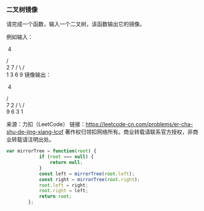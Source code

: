 ### 二叉树镜像

请完成一个函数，输入一个二叉树，该函数输出它的镜像。

例如输入：

​	 4

   /   \
  2     7
 / \   / \
1   3 6   9
镜像输出：

​	 4

   /   \
  7     2
 / \   / \
9   6 3   1

来源：力扣（LeetCode）
链接：https://leetcode-cn.com/problems/er-cha-shu-de-jing-xiang-lcof
著作权归领扣网络所有。商业转载请联系官方授权，非商业转载请注明出处。

```js
var mirrorTree = function(root) {
		    if (root === null) {
		        return null;
		    }
		    const left = mirrorTree(root.left);
		    const right = mirrorTree(root.right);
		    root.left = right;
		    root.right = left;
		    return root;
		};
```

